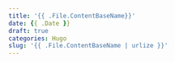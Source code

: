 ```yaml
---
title: '{{ .File.ContentBaseName}}'
date: {{ .Date }}
draft: true
categories: Hugo
slug: '{{ .File.ContentBaseName | urlize }}'
---
```

